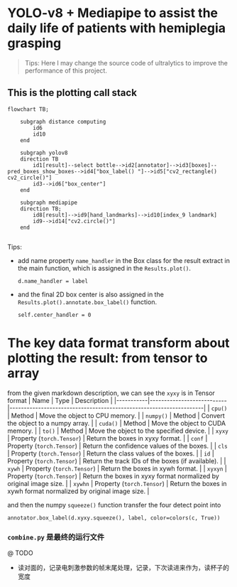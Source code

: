 # YOLO-v8 + Mediapipe to assist the daily life of patients with hemiplegia grasping

>Tips: Here I may change the source code of     ultralytics to improve the performance of this project.
## This is the plotting call stack
```mermaid
flowchart TB;

    subgraph distance computing
        id6
        id10
    end

    subgraph yolov8
    direction TB
        id1[result]--select bottle-->id2[annotator]-->id3[boxes]--pred_boxes_show_boxes-->id4["box_label() "]-->id5["cv2_rectangle() cv2_circle()"]
        id3-->id6["box_center"]
    end

    subgraph mediapipe
    direction TB;
        id8[result]-->id9[hand_landmarks]-->id10[index_9 landmark]
        id9-->id14["cv2.circle()"]
    end
    
```
Tips:
- add name property `name_handler` in the Box class for the result extract in the main function, which is assigned in the `Results.plot()`.
    ```
    d.name_handler = label
    ```
- and the final 2D box center is also assigned in the `Results.plot().annotate.box_label()` function.
    ```
    self.center_handler = 0
    ```
# The key data format transform about plotting the result: from tensor to array
from the given markdown description, we can see the `xyxy` is in Tensor format
| Name      | Type                      | Description                                                        |
|-----------|---------------------------|--------------------------------------------------------------------|
| `cpu()`   | Method                    | Move the object to CPU memory.                                     |
| `numpy()` | Method                    | Convert the object to a numpy array.                               |
| `cuda()`  | Method                    | Move the object to CUDA memory.                                    |
| `to()`    | Method                    | Move the object to the specified device.                           |
| `xyxy`    | Property (`torch.Tensor`) | Return the boxes in xyxy format.                                   |
| `conf`    | Property (`torch.Tensor`) | Return the confidence values of the boxes.                         |
| `cls`     | Property (`torch.Tensor`) | Return the class values of the boxes.                              |
| `id`      | Property (`torch.Tensor`) | Return the track IDs of the boxes (if available).                  |
| `xywh`    | Property (`torch.Tensor`) | Return the boxes in xywh format.                                   |
| `xyxyn`   | Property (`torch.Tensor`) | Return the boxes in xyxy format normalized by original image size. |
| `xywhn`   | Property (`torch.Tensor`) | Return the boxes in xywh format normalized by original image size. |

and then the numpy `squeeze()` function transfer the four detect point into 
```
annotator.box_label(d.xyxy.squeeze(), label, color=colors(c, True))
```

### ```combine.py``` 是最终的运行文件
@ TODO
- 读对面的，记录电刺激参数的帧末尾处理，记录，下次读进来作为，读杯子的宽度
